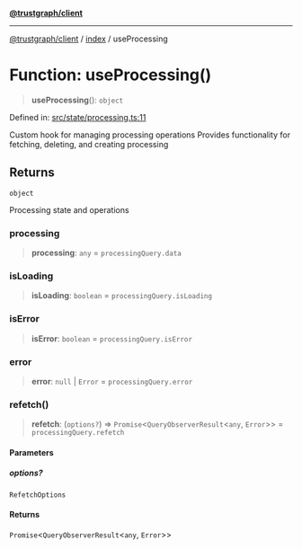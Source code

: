 [**@trustgraph/client**](../../README.md)

***

[@trustgraph/client](../../README.md) / [index](../README.md) / useProcessing

# Function: useProcessing()

> **useProcessing**(): `object`

Defined in: [src/state/processing.ts:11](https://github.com/trustgraph-ai/trustgraph-ts-client/blob/edcc8c01cf9c2f58c76719d5d2aa7058546360d9/src/state/processing.ts#L11)

Custom hook for managing processing operations
Provides functionality for fetching, deleting, and creating processing

## Returns

`object`

Processing state and operations

### processing

> **processing**: `any` = `processingQuery.data`

### isLoading

> **isLoading**: `boolean` = `processingQuery.isLoading`

### isError

> **isError**: `boolean` = `processingQuery.isError`

### error

> **error**: `null` \| `Error` = `processingQuery.error`

### refetch()

> **refetch**: (`options?`) => `Promise`\<`QueryObserverResult`\<`any`, `Error`\>\> = `processingQuery.refetch`

#### Parameters

##### options?

`RefetchOptions`

#### Returns

`Promise`\<`QueryObserverResult`\<`any`, `Error`\>\>
